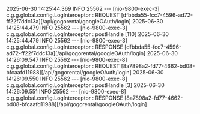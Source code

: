 2025-06-30 14:25:44.369  INFO 25562 --- [nio-9800-exec-3] c.g.g.global.config.LogInterceptor       : REQUEST [dfbbda55-fcc7-4596-ad72-ff22f7ddc13a][/api/gogorental/googleOAuth/login]
2025-06-30 14:25:44.479  INFO 25562 --- [nio-9800-exec-3] c.g.g.global.config.LogInterceptor       : postHandle [110]
2025-06-30 14:25:44.479  INFO 25562 --- [nio-9800-exec-3] c.g.g.global.config.LogInterceptor       : RESPONSE [dfbbda55-fcc7-4596-ad72-ff22f7ddc13a][/api/gogorental/googleOAuth/login]
2025-06-30 14:26:09.547  INFO 25562 --- [nio-9800-exec-8] c.g.g.global.config.LogInterceptor       : REQUEST [8a7898a2-fd77-4662-bd08-bfcaafd11988][/api/gogorental/googleOAuth/login]
2025-06-30 14:26:09.550  INFO 25562 --- [nio-9800-exec-8] c.g.g.global.config.LogInterceptor       : postHandle [3]
2025-06-30 14:26:09.551  INFO 25562 --- [nio-9800-exec-8] c.g.g.global.config.LogInterceptor       : RESPONSE [8a7898a2-fd77-4662-bd08-bfcaafd11988][/api/gogorental/googleOAuth/login]
